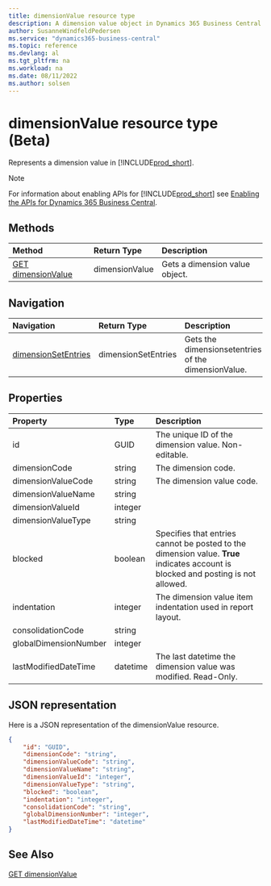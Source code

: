 ```yaml
---
title: dimensionValue resource type
description: A dimension value object in Dynamics 365 Business Central.
author: SusanneWindfeldPedersen
ms.service: "dynamics365-business-central"
ms.topic: reference
ms.devlang: al
ms.tgt_pltfrm: na
ms.workload: na
ms.date: 08/11/2022
ms.author: solsen
---
```


# dimensionValue resource type (Beta)

<!-- START>DO_NOT_EDIT -->
<!-- IMPORTANT:Do not edit any of the content between here and the END>DO_NOT_EDIT. -->
Represents a dimension value in [!INCLUDE[prod_short](../../../includes/prod_short.md)].

> [!NOTE]
> For information about enabling APIs for [!INCLUDE[prod_short](../../../includes/prod_short.md)] see [Enabling the APIs for Dynamics 365 Business Central](../../../api-reference/v2.0/enabling-apis-for-dynamics-nav.md).

## Methods

| Method | Return Type|Description |
|:--------------------|:-----------|:-------------------------|
|[GET dimensionValue](../api/dynamics_dimensionvalue_get.md)|dimensionValue|Gets a dimension value object.|


## Navigation

| Navigation |Return Type| Description |
|:----------|:----------|:-----------------|
|[dimensionSetEntries](dynamics_dimensionsetentry.md)|dimensionSetEntries |Gets the dimensionsetentries of the dimensionValue.|

## Properties

| Property           | Type   |Description     |
|:-------------------|:-------|:---------------|
|id|GUID|The unique ID of the dimension value. Non-editable.|
|dimensionCode|string|The dimension code.|
|dimensionValueCode|string|The dimension value code.  |
|dimensionValueName|string||
|dimensionValueId|integer||
|dimensionValueType|string||
|blocked|boolean|Specifies that entries cannot be posted to the dimension value. **True** indicates account is blocked and posting is not allowed.|
|indentation|integer|The dimension value item indentation used in report layout.|
|consolidationCode|string||
|globalDimensionNumber|integer||
|lastModifiedDateTime|datetime|The last datetime the dimension value was modified. Read-Only.|

## JSON representation

Here is a JSON representation of the dimensionValue resource.


```json
{
    "id": "GUID",
    "dimensionCode": "string",
    "dimensionValueCode": "string",
    "dimensionValueName": "string",
    "dimensionValueId": "integer",
    "dimensionValueType": "string",
    "blocked": "boolean",
    "indentation": "integer",
    "consolidationCode": "string",
    "globalDimensionNumber": "integer",
    "lastModifiedDateTime": "datetime"
}
```
<!-- IMPORTANT: END>DO_NOT_EDIT -->

## See Also
[GET dimensionValue](../api/dynamics_dimensionvalue_get.md)
